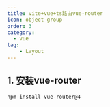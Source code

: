 ```yaml
---
title: vite+vue+ts路由vue-router
icon: object-group
order: 3
category:
  - vue
tag:
    - Layout
---
```


## 1. 安装vue-router

```bash
npm install vue-router@4
```


